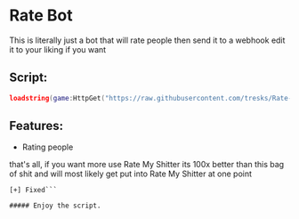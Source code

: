 # Rate Bot

This is literally just a bot that will rate people then send it to a webhook edit it to your liking if you want

## Script:
```lua
loadstring(game:HttpGet("https://raw.githubusercontent.com/tresks/Rate-Bot/main/main.lua",true))()
```

## Features:

- Rating people

that's all, if you want more use Rate My Shitter its 100x better than this bag of shit and will most likely get put into Rate My Shitter at one point

```Update:
[+] Fixed```

##### Enjoy the script.
